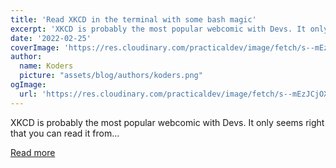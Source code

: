 ```yaml
---
title: 'Read XKCD in the terminal with some bash magic'
excerpt: 'XKCD is probably the most popular webcomic with Devs. It only seems right that you can read it from...'
date: '2022-02-25'
coverImage: 'https://res.cloudinary.com/practicaldev/image/fetch/s--mEzJCjOX--/c_imagga_scale,f_auto,fl_progressive,h_420,q_auto,w_1000/https://dev-to-uploads.s3.amazonaws.com/uploads/articles/q4tmw4xbom0xyrikkqzo.png'
author:
  name: Koders
  picture: "assets/blog/authors/koders.png"
ogImage:
  url: 'https://res.cloudinary.com/practicaldev/image/fetch/s--mEzJCjOX--/c_imagga_scale,f_auto,fl_progressive,h_420,q_auto,w_1000/https://dev-to-uploads.s3.amazonaws.com/uploads/articles/q4tmw4xbom0xyrikkqzo.png'
---
```


XKCD is probably the most popular webcomic with Devs. It only seems right that you can read it from...

[Read more](https://dev.to/robole/read-xkcd-in-the-terminal-with-some-bash-magic-1i4j)
